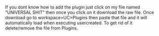 If you dont know how to add the plugin just click on my file named "UNIVERSAL SHIT" then once you click on it download the raw file. Once download go to workspace>UC>Plugins then paste that file and it will automatically load when executing usercreated. To get rid of it delete/remove the file from Plugins.
